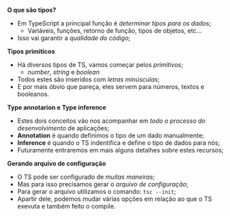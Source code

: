 **O que são tipos?**

* Em TypeScript a principal função é *determinar tipos para os dados*;
    * Variáveis, funções, retorno de função, tipos de objetos, etc...
* Isso vai garantir a *qualidade do código*;

**Tipos primiticos**

* Há diversos tipos de TS, vamos começar pelos *primitivos*;
    * *number*, *string* e *boolean*
* Todos estes são inseridos com *letras minúsculas*;
* E por mais óbvio que pareça, eles servem para números, textos e booleanos.

**Type annotarion e Type inference**

* Estes dois conceitos vão nos acompanhar em *todo o processo do desenvolvimento* de aplicações;
* **Annotation** é quando definimos o tipo de um dado manualmente;
* **Inference** é quando o TS indentifica e define o tipo de dados para nós;
* Futuramente entraremos em mais alguns detalhes sobre estes recursos;

**Gerando arquivo de configuração**

* O TS pode ser configurado de *muitas maneiras*;
* Mas para isso precisamos gerar o *arquivo de configuração*;
* Para gerar o arquivo utilizamos o comando: `tsc --init`;
* Apartir dele, podemos mudar várias opções em relação ao que o TS exevuta e também feito o compile.